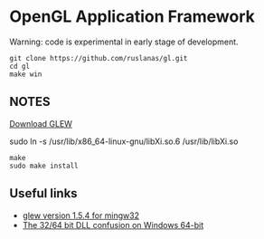 OpenGL Application Framework
============================

Warning: code is experimental in early stage of development.

```{bash}
git clone https://github.com/ruslanas/gl.git
cd gl
make win
```

NOTES
-----

[Download GLEW](http://glew.sourceforge.net/index.html)

sudo ln -s /usr/lib/x86_64-linux-gnu/libXi.so.6 /usr/lib/libXi.so

```{bash}
make
sudo make install
```

Useful links
-------------

* [glew version 1.5.4 for mingw32](http://julianibarz.wordpress.com/2010/05/12/glew-1-5-4-mingw32/)
* [The 32/64 bit DLL confusion on Windows 64-bit](http://www.forceflow.be/2012/04/04/the-3264-bit-dll-confusion-on-windows-64-bit/)